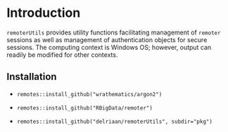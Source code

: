# Introduction 
`remoterUtils` provides utility functions facilitating management of `remoter` sessions as well as management of authentication objects for secure sessions. The computing context is Windows OS; however, output can readily be modified for other contexts.

## Installation 

- `remotes::install_github("wrathematics/argon2")`

- `remotes::install_github("RBigData/remoter")`

- `remotes::install_github("delriaan/remoterUtils", subdir="pkg")`
